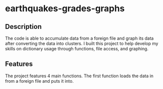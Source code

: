 # earthquakes-grades-graphs

## Description
The code is able to accumulate data from a foreign file and graph its data after converting the data into clusters. I built this project to help develop my skills on dictionary usage through functions, file access, and graphing.

## Features
The project features 4 main functions. The first function loads the data in from a foreign file and puts it into.
